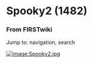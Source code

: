 # Spooky2 (1482)

### From FIRSTwiki

Jump to: navigation, search

[![image:Spooky2.jpg](/media/f/f6/Spooky2.jpg)](/index.php/Image:Spooky2.jpg
"image:Spooky2.jpg" )

